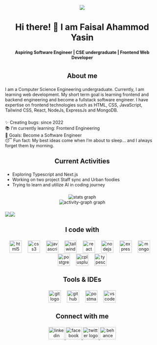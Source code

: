 <div align="center">
  <img src="https://github.com/HiYasin/HiYasin/raw/main/faisal.gif?raw=true"  />
</div>

###

<h1 align="center">Hi  there! 👋 I am Faisal Ahammod Yasin</h1>

###

<h4 align="center">Aspiring Software Engineer | CSE undergraduate | Frontend Web Developer</h4>

###

<h1 align="center"></h1>

###

<h2 align="center">About me</h2>

###

<p align="left">I am a Computer Science Engineering undergraduate. Currently, I am learning web development. My short term goal is learning frontend and backend engineering and become a fullstack software engineer. I have expertise on frontend technologies such as HTML, CSS, JavaScript, Tailwind CSS, React, NodeJs, ExpressJs and MongoDB.</p>

###

<p align="left">✨ Creating bugs: since 2022<br>📚 I'm currently learning: Frontend Engineering<br>🎯 Goals: Become a Software Engineer<br>😴 Fun fact: My best ideas come when I’m about to sleep… and I always forget them by morning. </p>

###

<h2 align="center">Current Activities</h2>

###

- Exploring Typescript and Next.js
- Working on two project Staff sync and Urban foodies
- Trying to learn and utilize AI in coding journey

###

<div align="center">
  <img src="https://nirzak-streak-stats.vercel.app?user=HiYasin&theme=dracula&hide_border=true" alt="stats graph"  /> <br>
  <img src="https://github-readme-activity-graph.vercel.app/graph?username=HiYasin&radius=16&theme=dracula&area=true&order=5&hide_border=true&bg_color=282A36" alt="activity-graph graph" />
</div>

###

<div style="display: flex; ">
  <!-- <img src="https://github-readme-stats.vercel.app/api?username=HiYasin&hide_title=false&hide_rank=false&show_icons=true&include_all_commits=true&count_private=true&disable_animations=false&theme=dracula&locale=en&hide_border=true&order=1" alt="stats graph" /> -->

  <img src="http://github-profile-summary-cards.vercel.app/api/cards/stats?username=HiYasin&theme=dracula&hide_border=true">

  <!-- <img src="https://github-readme-stats.vercel.app/api/cards/repos-per-language?username=HiYasin&locale=en&hide_title=false&layout=compact&card_width=320&langs_count=5&theme=dracula&hide_border=true&order=2" alt="languages graph" f/> -->
  
  <img src="http://github-profile-summary-cards.vercel.app/api/cards/repos-per-language?username=HiYasin&theme=dracula&hide_border=true">
</div>

###

<h2 align="center">I code with</h2>

###

<div align="center">
  <img src="https://cdn.jsdelivr.net/gh/devicons/devicon/icons/html5/html5-original.svg" height="40" alt="html5 logo"  />
  <img width="12" />
  <img src="https://cdn.jsdelivr.net/gh/devicons/devicon/icons/css3/css3-original.svg" height="40" alt="css3 logo"  />
  <img width="12" />
  <img src="https://cdn.jsdelivr.net/gh/devicons/devicon/icons/javascript/javascript-original.svg" height="40" alt="javascript logo"  />
  <img width="12" />
  <img src="https://cdn.simpleicons.org/tailwindcss/06B6D4" height="40" alt="tailwindcss logo"  />
  <img width="12" />
  <img src="https://cdn.jsdelivr.net/gh/devicons/devicon/icons/react/react-original.svg" height="40" alt="react logo"  />
  <img width="12" />
  <img src="https://cdn.jsdelivr.net/gh/devicons/devicon/icons/nodejs/nodejs-original.svg" height="40" alt="nodejs logo"  />
  <img width="12" />
  <img src="https://skillicons.dev/icons?i=express" height="40" alt="express logo"  />
  <img width="12" />
  <img src="https://cdn.jsdelivr.net/gh/devicons/devicon/icons/mongodb/mongodb-original.svg" height="40" alt="mongodb logo"  />
  <img width="12" />
  <img src="https://cdn.jsdelivr.net/gh/devicons/devicon/icons/postgresql/postgresql-original.svg" height="40" alt="postgresql logo"  />
  <img width="12" />
  <img src="https://cdn.jsdelivr.net/gh/devicons/devicon/icons/cplusplus/cplusplus-original.svg" height="40" alt="cplusplus logo"  />
  <img width="12" />
  <img src="https://cdn.jsdelivr.net/gh/devicons/devicon/icons/typescript/typescript-original.svg" height="40" alt="typescript logo"  />
</div>

###

<h2 align="center">Tools & IDEs</h2>

###

<div align="center">
  <img src="https://cdn.jsdelivr.net/gh/devicons/devicon/icons/git/git-original.svg" height="40" alt="git logo"  />
  <img width="12" />
  <img src="https://skillicons.dev/icons?i=github" height="40" alt="github logo"  />
  <img width="12" />
  <img src="https://cdn.simpleicons.org/postman/FF6C37" height="40" alt="postman logo"  />
  <img width="12" />
  <img src="https://cdn.jsdelivr.net/gh/devicons/devicon/icons/vscode/vscode-original.svg" height="40" alt="vscode logo"  />
</div>

###

<h2 align="center">Connect with me</h2>

###

<div align="center">
  <a href="http://www.linkedin.com/in/faisal-ahammod/" target="_blank">
    <img src="https://raw.githubusercontent.com/maurodesouza/profile-readme-generator/master/src/assets/icons/social/linkedin/default.svg" width="52" height="40" alt="linkedin logo"  />
  </a>
  <a href="https://www.facebook.com/faisal99yasin/" target="_blank">
    <img src="https://raw.githubusercontent.com/maurodesouza/profile-readme-generator/master/src/assets/icons/social/facebook/default.svg" width="52" height="40" alt="facebook logo"  />
  </a>
   <a href="https://x.com/Mr_Ahammod" target="_blank">
     <img src="https://cdn.jsdelivr.net/gh/devicons/devicon/icons/twitter/twitter-original.svg" width="52" height="40" alt="twitter logo"  />
   </a>
  <a href="https://www.behance.net/faisalahmed199" target="_blank">
    <img src="https://raw.githubusercontent.com/maurodesouza/profile-readme-generator/master/src/assets/icons/social/behance/default.svg" width="52" height="40" alt="behance logo"  />
  </a>
</div>

###

